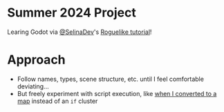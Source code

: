 # Summer 2024 Project
Learing Godot via [@SelinaDev](github.com/selinadev)'s [Roguelike tutorial](https://selinadev.github.io/05-rogueliketutorial-01/)!

# Approach
- Follow names, types, scene structure, etc. until I feel comfortable deviating...
- But freely experiment with script execution, like [when I converted to a map](https://github.com/phentos/rl-tutorial-godot/blob/cff053be00d0415827428c9736e35f3e6fb158e8/src/Game/event_handler.gd#L4) instead of an `if` cluster
